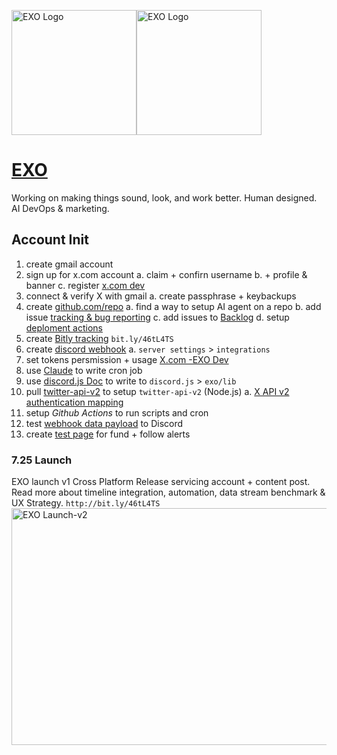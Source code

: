 
<img title="EXO Logo" alt="EXO Logo" style="display:inline;width:200px;height:200px;" src="https://pbs.twimg.com/profile_images/1948746849994584064/iqWWKOvc_400x400.jpg"><img title="EXO Logo" alt="EXO Logo" style="display:inline;width:auto;height:200px;" src="https://pbs.twimg.com/profile_banners/1948686367573291008/1753445934/1500x500">
# [EXO](https://x.com/ecco_exo)
Working on making things sound, look, and work better. Human designed. AI DevOps & marketing.

## Account Init
1. create gmail account
2. sign up for x.com account
   a. claim + confirn username
   b. + profile & banner
   c. register [x.com dev](https://developer.x.com/en/portal/projects/1948798860660260864/apps/31259049/keys)
3. connect & verify X with gmail
   a. create passphrase + keybackups
5. create [github.com/repo](https://github.com/joeldom/exo)
   a. find a way to setup AI agent on a repo
   b. add issue [tracking & bug reporting](https://github.com/users/joeldom/projects/9)
   c. add issues to [Backlog](https://github.com/users/joeldom/projects/9)
   d. setup [deploment actions](https://github.com/joeldom/EXO/actions/new)
7. create [Bitly tracking](bit.ly/46tL4TS) `bit.ly/46tL4TS`
8. create [discord webhook](https://discohook.org/)
   a. `server settings` > `integrations`
9. set tokens persmission + usage [X.com -EXO Dev](https://developer.x.com/en/portal/projects/1948798860660260864/apps)
10. use [Claude](https://claude.ai) to write cron job
11. use [discord.js Doc](https://discord.js.org/) to write to `discord.js` > `exo/lib`
12. pull [twitter-api-v2](https://www.npmjs.com/package/twitter-api-v2) to setup `twitter-api-v2` (Node.js)
    a. [X API v2 authentication mapping](https://docs.x.com/fundamentals/authentication/guides/v2-authentication-mapping)
13. setup *Github Actions* to run scripts and cron
14. test [webhook data payload](https://discord.com/developers/docs/resources/webhook) to Discord
15. create [test page](https://www.gitkraken.com/pricing?source=gitkraken) for fund + follow alerts

### 7.25 Launch
EXO launch v1 Cross Platform Release servicing account + content post. Read more about timeline integration, automation, data stream benchmark & UX Strategy. `http://bit.ly/46tL4TS`
<img width="679" height="379" alt="EXO Launch-v2" src="https://github.com/user-attachments/assets/aea33a9d-733b-4242-8dd3-4094c80972cc" />

<!-- ### refs -->
<!-- <img width="1920" height="1080" alt="image" src="https://github.com/user-attachments/assets/f983bdb8-c5af-4b46-bc4b-e82f9c4f7bb6" /> -->

<!-- ![AKIRA-Comparison-Footage_004](https://github.com/user-attachments/assets/8a230993-3a84-4bc0-b280-c1e24ca65fc6)-->
<!-- ![AKIRA-Comparison-Footage_002](https://github.com/user-attachments/assets/355866b8-34ef-40a4-9533-d7a5e438a107)-->
<!-- ![AKIRA-Comparison-Footage_002](https://github.com/user-attachments/assets/355866b8-34ef-40a4-9533-d7a5e438a107)-->

<!-- ![7_be2ff446-a89a-4092-afce-7dc41f97b435](https://github.com/user-attachments/assets/f62c22f2-b81a-4488-92c2-46bcbe0ab1fa)-->

<!-- ![1_7a7fdfdd-8b70-4261-bda3-809c4e8571fd](https://github.com/user-attachments/assets/9ef54586-1b3e-4366-a03d-51b60d3293a9)-->

<!-- ![F_R77WGWwAANZ9K](https://github.com/user-attachments/assets/32821048-077b-4be1-844b-bfdb1a05e435)-->

<!-- ![513385079_18513251422025529_3357303030026765645_n](https://github.com/user-attachments/assets/8f0dbda1-eec4-46e6-922e-c8b1cc7ed46a)-->

<!-- ![27280-1515191364](https://github.com/user-attachments/assets/f26e95ae-9fb6-44f4-986f-c8dc267c6a28)-->

